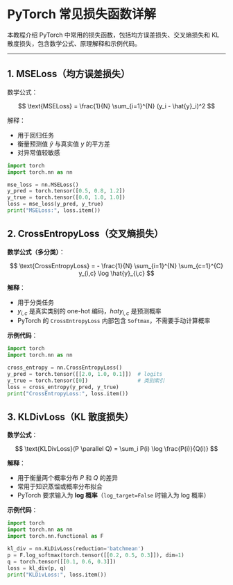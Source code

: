 # PyTorch 常见损失函数详解

本教程介绍 PyTorch 中常用的损失函数，包括均方误差损失、交叉熵损失和 KL 散度损失，包含数学公式、原理解释和示例代码。

---

## 1. MSELoss（均方误差损失）

数学公式：

$$
\text{MSELoss} = \frac{1}{N} \sum_{i=1}^{N} (y_i - \hat{y}_i)^2
$$

解释：

- 用于回归任务  
- 衡量预测值 $\hat{y}$ 与真实值 $y$ 的平方差  
- 对异常值较敏感

```python
import torch
import torch.nn as nn

mse_loss = nn.MSELoss()
y_pred = torch.tensor([0.5, 0.8, 1.2])
y_true = torch.tensor([0.0, 1.0, 1.0])
loss = mse_loss(y_pred, y_true)
print("MSELoss:", loss.item())
```

## 2. CrossEntropyLoss（交叉熵损失）

**数学公式（多分类）**：

$$
\text{CrossEntropyLoss} = - \frac{1}{N} \sum_{i=1}^{N} \sum_{c=1}^{C} y_{i,c} \log \hat{y}_{i,c}
$$

**解释**：

- 用于分类任务  
- $y_{i,c}$ 是真实类别的 one-hot 编码，$hat{y}_{i,c}$ 是预测概率  
- PyTorch 的 `CrossEntropyLoss` 内部包含 `Softmax`，不需要手动计算概率

**示例代码**：

```python
import torch
import torch.nn as nn

cross_entropy = nn.CrossEntropyLoss()
y_pred = torch.tensor([[2.0, 1.0, 0.1]])  # logits
y_true = torch.tensor([0])                # 类别索引
loss = cross_entropy(y_pred, y_true)
print("CrossEntropyLoss:", loss.item())
```
## 3. KLDivLoss（KL 散度损失）

**数学公式**：

$$
\text{KLDivLoss}(P \parallel Q) = \sum_i P(i) \log \frac{P(i)}{Q(i)}
$$

**解释**：

- 用于衡量两个概率分布 $P$ 和 $Q$ 的差异  
- 常用于知识蒸馏或概率分布拟合  
- PyTorch 要求输入为 **log 概率**（`log_target=False` 时输入为 log 概率）

**示例代码**：

```python
import torch
import torch.nn as nn
import torch.nn.functional as F

kl_div = nn.KLDivLoss(reduction='batchmean')
p = F.log_softmax(torch.tensor([[0.2, 0.5, 0.3]]), dim=1)
q = torch.tensor([[0.1, 0.6, 0.3]])
loss = kl_div(p, q)
print("KLDivLoss:", loss.item())
